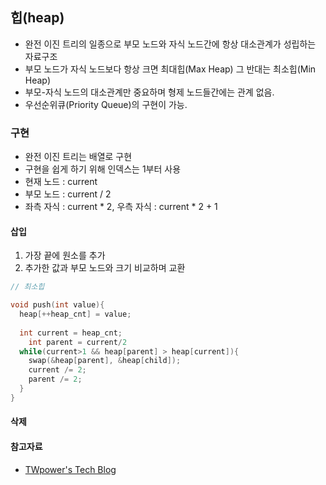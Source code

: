 ## 힙(heap)

- 완전 이진 트리의 일종으로 부모 노드와 자식 노드간에 항상 대소관계가 성립하는 자료구조
- 부모 노드가 자식 노드보다 항상 크면 최대힙(Max Heap) 그 반대는 최소힙(Min Heap)
- 부모-자식 노드의 대소관계만 중요하며 형제 노드들간에는 관계 없음.
- 우선순위큐(Priority Queue)의 구현이 가능.

### 구현

- 완전 이진 트리는 배열로 구현
- 구현을 쉽게 하기 위해 인덱스는 1부터 사용
- 현재 노드 : current
- 부모 노드 : current / 2
- 좌측 자식 : current * 2, 우측 자식 : current * 2 + 1

#### 삽입

1. 가장 끝에 원소를 추가
2. 추가한 값과 부모 노드와 크기 비교하며 교환

~~~c++
// 최소힙

void push(int value){
  heap[++heap_cnt] = value;
  
  int current = heap_cnt;
	int parent = current/2
  while(current>1 && heap[parent] > heap[current]){
    swap(&heap[parent], &heap[child]);
    current /= 2;
    parent /= 2;
  }
}
~~~

#### 삭제



#### 참고자료

- [TWpower's Tech Blog](https://twpower.github.io/137-heap-implementation-in-cpp)